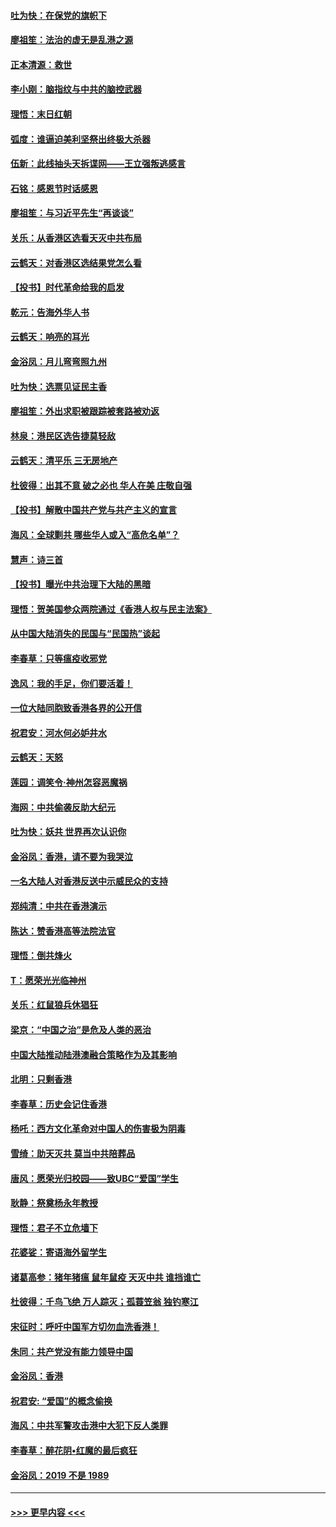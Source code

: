 #### [吐为快：在保党的旗帜下](../pages/nsc993/n11691188.md?t=11301522) 
#### [廖祖笙：法治的虚无是乱港之源](../pages/nsc993/n11690605.md?t=11301522) 
#### [正本清源：救世](../pages/nsc993/n11689134.md?t=11301522) 
#### [李小刚：脑指纹与中共的脑控武器](../pages/nsc993/n11688900.md?t=11301522) 
#### [理悟：末日红朝](../pages/nsc993/n11688829.md?t=11301522) 
#### [弧度：谁逼迫美利坚祭出终极大杀器](../pages/nsc993/n11688735.md?t=11301522) 
#### [伍新：此线抽头天拆谍网——王立强叛逃感言](../pages/nsc993/n11687981.md?t=11301522) 
#### [石铭：感恩节时话感恩](../pages/nsc993/n11687568.md?t=11301522) 
#### [廖祖笙：与习近平先生“再谈谈”](../pages/nsc993/n11687005.md?t=11301522) 
#### [关乐：从香港区选看天灭中共布局](../pages/nsc993/n11686647.md?t=11301522) 
#### [云鹤天：对香港区选结果党怎么看](../pages/nsc993/n11686216.md?t=11301522) 
#### [【投书】时代革命给我的启发](../pages/nsc993/n11684287.md?t=11301522) 
#### [乾元：告海外华人书](../pages/nsc993/n11684044.md?t=11301522) 
#### [云鹤天：响亮的耳光](../pages/nsc993/n11684254.md?t=11301522) 
#### [金浴凤：月儿弯弯照九州](../pages/nsc993/n11684231.md?t=11301522) 
#### [吐为快：选票见证民主香](../pages/nsc993/n11684206.md?t=11301522) 
#### [廖祖笙：外出求职被跟踪被套路被劝返](../pages/nsc993/n11683874.md?t=11301522) 
#### [林泉：港民区选告捷莫轻敌](../pages/nsc993/n11683930.md?t=11301522) 
#### [云鹤天：清平乐 三无房地产](../pages/nsc993/n11681521.md?t=11301522) 
#### [杜彼得：出其不意 破之必也 华人在美 庄敬自强](../pages/nsc993/n11679554.md?t=11301522) 
#### [【投书】解散中国共产党与共产主义的宣言](../pages/nsc993/n11679177.md?t=11301522) 
#### [海风：全球剿共 哪些华人或入“高危名单”？](../pages/nsc993/n11678617.md?t=11301522) 
#### [慧声：诗三首](../pages/nsc993/n11678848.md?t=11301522) 
#### [【投书】曝光中共治理下大陆的黑暗](../pages/nsc993/n11678674.md?t=11301522) 
#### [理悟：贺美国参众两院通过《香港人权与民主法案》](../pages/nsc993/n11678104.md?t=11301522) 
#### [从中国大陆消失的民国与“民国热”谈起](../pages/nsc993/n11678075.md?t=11301522) 
#### [李春草：只等瘟疫收邪党](../pages/nsc993/n11677308.md?t=11301522) 
#### [逸风：我的手足，你们要活着！](../pages/nsc993/n11676352.md?t=11301522) 
#### [一位大陆同胞致香港各界的公开信](../pages/nsc993/n11675761.md?t=11301522) 
#### [祝君安：河水何必妒井水](../pages/nsc993/n11675746.md?t=11301522) 
#### [云鹤天：天怒](../pages/nsc993/n11675718.md?t=11301522) 
#### [莲园：调笑令‧神州怎容恶魔祸](../pages/nsc993/n11675648.md?t=11301522) 
#### [海网：中共偷袭反助大纪元](../pages/nsc993/n11673515.md?t=11301522) 
#### [吐为快：妖共 世界再次认识你](../pages/nsc993/n11673506.md?t=11301522) 
#### [金浴凤：香港，请不要为我哭泣](../pages/nsc993/n11673248.md?t=11301522) 
#### [一名大陆人对香港反送中示威民众的支持](../pages/nsc993/n11672615.md?t=11301522) 
#### [郑纯清：中共在香港演示](../pages/nsc993/n11670539.md?t=11301522) 
#### [陈达：赞香港高等法院法官](../pages/nsc993/n11669542.md?t=11301522) 
#### [理悟：倒共烽火](../pages/nsc993/n11668844.md?t=11301522) 
#### [T：愿荣光光临神州](../pages/nsc993/n11668421.md?t=11301522) 
#### [关乐：红鼠狼兵休猖狂](../pages/nsc993/n11668378.md?t=11301522) 
#### [梁京：“中国之治”是危及人类的恶治](../pages/nsc993/n11668328.md?t=11301522) 
#### [中国大陆推动陆港澳融合策略作为及其影响](../pages/nsc993/n11668157.md?t=11301522) 
#### [北明：只剩香港](../pages/nsc993/n11668002.md?t=11301522) 
#### [李春草：历史会记住香港](../pages/nsc993/n11667927.md?t=11301522) 
#### [杨吒：西方文化革命对中国人的伤害极为阴毒](../pages/nsc993/n11664521.md?t=11301522) 
#### [雪绮：助天灭共 莫当中共陪葬品](../pages/nsc993/n11662650.md?t=11301522) 
#### [唐风：愿荣光归校园——致UBC“爱国”学生](../pages/nsc993/n11662194.md?t=11301522) 
#### [耿静：祭奠杨永年教授](../pages/nsc993/n11662514.md?t=11301522) 
#### [理悟：君子不立危墙下](../pages/nsc993/n11662172.md?t=11301522) 
#### [花婆娑：寄语海外留学生](../pages/nsc993/n11662121.md?t=11301522) 
#### [诸葛高参：猪年猪瘟 鼠年鼠疫 天灭中共 谁挡谁亡](../pages/nsc993/n11661980.md?t=11301522) 
#### [杜彼得：千鸟飞绝 万人踪灭；孤蓑笠翁 独钓寒江](../pages/nsc993/n11661170.md?t=11301522) 
#### [宋征时：呼吁中国军方切勿血洗香港！](../pages/nsc993/n11415318.md?t=11301522) 
#### [朱同：共产党没有能力领导中国](../pages/nsc993/n11660421.md?t=11301522) 
#### [金浴凤：香港](../pages/nsc993/n11660419.md?t=11301522) 
#### [祝君安: “爱国”的概念偷换](../pages/nsc993/n11659706.md?t=11301522) 
#### [海风：中共军警攻击港中大犯下反人类罪](../pages/nsc993/n11659632.md?t=11301522) 
#### [李春草：醉花阴•红魔的最后疯狂](../pages/nsc993/n11659287.md?t=11301522) 
#### [金浴凤：2019 不是 1989](../pages/nsc993/n11657663.md?t=11301522) 

----
#### [ >>> 更早内容 <<< ](../indexes/nsc993-earlier.md)
